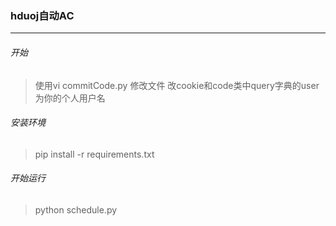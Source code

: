### hduoj自动AC
---
###### 开始 
> 使用vi commitCode.py 修改文件
> 改cookie和code类中query字典的user为你的个人用户名
>
###### 安装环境
> pip install -r requirements.txt
###### 开始运行  
> python schedule.py